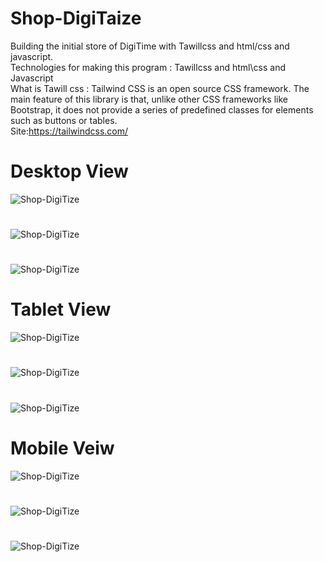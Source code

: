 # Shop-DigiTaize
Building the initial store of DigiTime with Tawillcss and html/css and javascript.
\
Technologies for making this program :   Tawillcss and html\css and Javascript 
\
What is Tawill css : Tailwind CSS is an open source CSS framework. The main feature of this library is that, unlike other CSS frameworks like Bootstrap, it does not provide a series of predefined classes for elements such as buttons or tables.
\
Site:https://tailwindcss.com/
#
# Desktop View
![Shop-DigiTize](Web-View/img7.png)
#
![Shop-DigiTize](Web-View/img9.png)
#
![Shop-DigiTize](Web-View/img8.png)
#
# Tablet  View
![Shop-DigiTize](Web-View/img3.jpg)
#
![Shop-DigiTize](Web-View/img5.jpg)
#
![Shop-DigiTize](Web-View/img6.jpg)
#
# Mobile Veiw
![Shop-DigiTize](Web-View/img2.jpg)
#
![Shop-DigiTize](Web-View/img4.jpg)
#
![Shop-DigiTize](Web-View/img1.jpg)
